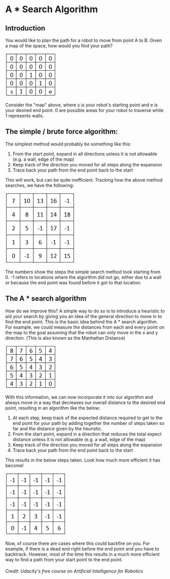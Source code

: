 # A * Search Algorithm

## Introduction
You  would like to plan the path for a robot to move from point A to B. Given a map of the space, how would you find your path?

![Map Example](Map.jpg "Map Example")

Consider the "map" above, where s is your robot's starting point and e is your desired end point. 0 are possible areas for your robot to traverse while 1 represents walls.

## The simple / brute force algorithm:
The simplest method would probably be something like this:
1. From the start point, expand in all directions unless it is not allowable (e.g. a wall, edge of the map)
2. Keep track of the direction you moved for all steps along the expansion
3. Trace back your path from the end point back to the start

This will work, but can be quite inefficient. Tracking how the above method searches, we have the following:

![Simple Steps](SimpleSteps.jpg "Simple Steps")

The numbers show the steps the simple search method took starting from 0. -1 refers to locations where the algorithm did not go, either due to a wall or because the end point was found before it got to that location.

## The A * search algorithm
How do we improve this? A simple way to do so is to introduce a heuristic to aid your search by giving you an idea of the general direction to move in to find the end point. This is the basic idea behind the A * search algorithm. For example, we could measure the distances from each and every point on the map to the goal assuming that the robot can only move in the x and y direction. (This is also known as the Manhattan Distance)

![Heuristic](Heuristic.jpg "Heuristic")

With this information, we can now incorporate it into our algorithm and always move in a way that decreases our overall distance to the desired end point, resulting in an algorithm like the below:
1. At each step, keep track of the expected distance required to get to the end point for your path by adding together the number of steps taken so far and the distance given by the heuristic.
2. From the start point, expand in a direction that reduces the total expect distance unless it is not allowable (e.g. a wall, edge of the map)
3. Keep track of the direction you moved for all steps along the expansion
4. Trace back your path from the end point back to the start

This results in the below steps taken. Look how much more efficient it has become!

![Heuristic Steps](HeuristicSteps.jpg "Heuristic")

Now, of course there are cases where this could backfire on you. For example, if there is a dead end right before the end point and you have to backtrack. However, most of the time this results in a much more efficient way to find a path from your start point to the end point.

###### Credit: Udacity's free course on Artificial Intelligence for Robotics
